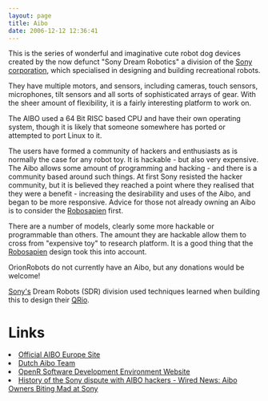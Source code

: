 ```yaml
---
layout: page
title: Aibo
date: 2006-12-12 12:36:41
---
```

<p>This is the series of wonderful and imaginative cute robot dog devices created by the now defunct "Sony Dream Robotics" a division of the <a class="wiki" href="/wiki/sony.html" title="Sony">Sony corporation</a>, which specialised in designing and building recreational robots.
</p>
<p>They have multiple motors, and sensors, including cameras, touch sensors, microphones, tilt sensors and all sorts of sophisticated arrays of gear. With the sheer amount of flexibility, it is a fairly interesting platform to work on.
</p>
<p>The AIBO used a 64 Bit RISC based CPU and have their own operating system, though it is likely that someone somewhere has ported or attempted to port Linux to it.
</p>
<p>The users have formed a community of hackers and enthusiasts as is normally the case for any robot toy. It is hackable - but also very expensive. The Aibo allows some amount of programming and hacking - and there is a community based around such things. At first Sony resisted the hacker community, but it is believed they reached a point where they realised that they were a benefit - increasing the desirability and uses of the Aibo, and began to be more responsive. Advice for those not already owning an Aibo is to consider the <a class="wiki" href="/wiki/robosapien.html" title="RoboSapien">Robosapien</a> first.
</p>
<p>There are a number of models, clearly some more hackable or programmable than others. The amount they are hackable allow them to cross from "expensive toy" to research platform. It is a good thing that the <a class="wiki" href="/wiki/robosapien.html" title="RoboSapien">Robosapien</a> design took this into account.
</p>
<p>OrionRobots do not currently have an Aibo, but any donations would be welcome!
</p>
<p><a class="wiki" href="/wiki/sony.html" title="Sony">Sony's</a> Dream Robots (SDR) division used techniques learned when building this to design their <a class="wiki" href="/wiki/qrio.html" title="Qrio">QRio</a>.
</p>
<h1  id="Links">Links</h1>
</li><li> <a  href="http://www.sonydigital-link.com/aibo/index.asp" rel="external" target="_blank">Official AIBO Europe Site</a>
</li><li> <a  href="http://aibo.cs.uu.nl/" rel="external" target="_blank">Dutch Aibo Team</a>
</li><li> <a  href="http://openr.aibo.com/" rel="external" target="_blank">OpenR Software Development Environment Website</a>
</li><li> <a  href="http://www.wired.com/news/business/0,1367,48088,00.html" rel="external" target="_blank">History of the Sony dispute with AIBO hackers - Wired News: Aibo Owners Biting Mad at Sony</a>
</li></ul><p>
<br/>
</p>
